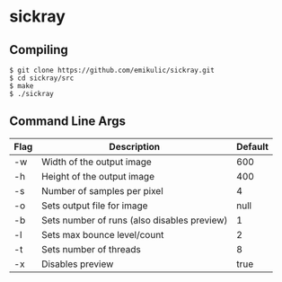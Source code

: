 # sickray

## Compiling
```shell
$ git clone https://github.com/emikulic/sickray.git
$ cd sickray/src
$ make
$ ./sickray
```

## Command Line Args
|Flag|Description|Default|
|----|-----------|-------|
|-w|Width of the output image|600|
|-h|Height of the output image|400|
|-s|Number of samples per pixel|4|
|-o|Sets output file for image|null|
|-b|Sets number of runs (also disables preview)|1|
|-l|Sets max bounce level/count|2|
|-t|Sets number of threads|8|
|-x|Disables preview|true|
